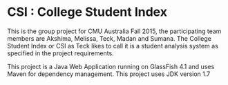 # CSI : College Student Index
This is the group project for CMU Australia Fall 2015, the participating team members are Akshima, Melissa, Teck, Madan and Sumana. The College Student Index or CSI as Teck likes to call it is a student analysis system as specified in the project requirements. 

This project is a Java Web Application running on GlassFish 4.1 and uses Maven for dependency management. This project uses JDK version 1.7
